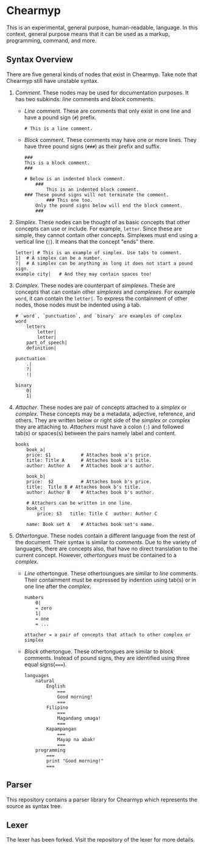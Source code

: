 # Chearmyp
This is an experimental, general purpose, human-readable, language. In this context, general purpose
means that it can be used as a markup, programming, command, and more.

## Syntax Overview
There are five general kinds of nodes that exist in Chearmyp. Take note that Chearmyp still have
unstable syntax.
1. *Comment*. These nodes may be used for documentation purposes. It has two subkinds: *line*
	comments and *block* comments.
	- *Line* comment. These are comments that only exist in one line and have a pound sign (`#`)
		prefix.
		```
		# This is a line comment.
		```
	- *Block* comment. These comments may have one or more lines. They have three pound signs (`###`)
		as their prefix and suffix.
		```
		###
		This is a block comment.
		###

		# Below is an indented block comment.
			###
				This is an indented block comment.
		### These pound signs will not terminate the comment.
				### This one too.
			Only the pound signs below will end the block comment.
			###
		```

2. *Simplex*. These nodes can be thought of as basic concepts that other concepts can use or
	include. For example, `letter`. Since these are simple, they cannot contain other concepts.
	Simplexes must end using a vertical line (`|`). It means that the concept "ends" there.
	```
	letter|	# This is an example of simplex. Use tabs to comment.
	1|	# A simplex can be a number.
	?|	# A simplex can be anything as long it does not start a pound sign.
	example city|	# And they may contain spaces too!
	```

3. *Complex*. These nodes are counterpart of *simplexes*. These are concepts that can contain other
	*simplexes* and *complexes*. For example `word`, it can contain the `letter|`. To express the
	containment of other nodes, those nodes must be indented using a tab.
	```
	# `word`, `punctuation`, and `binary` are examples of complex
	word
		letters
			letter|
			letter|
		part_of_speech|
		definition|

	punctuation
		.|
		?|
		!|

	binary
		0|
		1|
	```

4. *Attacher*. These nodes are pair of concepts attached to a *simplex* or *complex*. These
	concepts may be a metadata, adjective, reference, and others. They are written below or right
	side of the *simplex* or *complex* they are attaching to. *Attachers* must have a colon (`:`) and
	followed tab(s) or spaces(s) between the pairs namely label and content.
	```
	books
		book_a|
		price: $1			# Attaches book a's price.
		title: Title A		# Attaches book a's title.
		author: Author A	# Attaches book a's author.

		book_b|
		price:	$2			# Attaches book b's price.
		title:	Title B	# Attaches book b's title.
		author:	Author B	# Attaches book b's author.

		# Attachers can be written in one line.
		book_c|
			price: $3	title: Title C	author: Author C

		name: Book set A	# Attaches book set's name.
	```

5. *Othertongue*. These nodes contain a different language from the rest of the document. Their
	syntax is similar to *comments*. Due to the variety of languages, there are concepts also, that
	have no direct translation to the current concept. However, *othertongues* must be contained to a
	*complex*.
	- *Line* othertongue. These othertoungues are similar to *line* comments. Their containment must
		be expressed by indention using tab(s) or in one line after the *complex*.
		```
		numbers
			0|
			= zero
			1|
			= one
			= ...

		attacher = a pair of concepts that attach to other complex or simplex
		```
	- *Block* othertongue. These othertongues are similar to *block* comments. Instead of pound
		signs, they are identified using three equal signs(`===`).
		```
		languages
			natural
				English
					===
					Good morning!
					===
				Filipino
					===
					Magandang umaga!
					===
				Kapampangan
					===
					Mayap na abak!
					===
			programming
				===
				print "Good morning!"
				===
		```

## Parser
This repository contains a parser library for Chearmyp which represents the source as syntax tree.

## Lexer
The lexer has been forked. Visit the repository of the lexer for more details.
